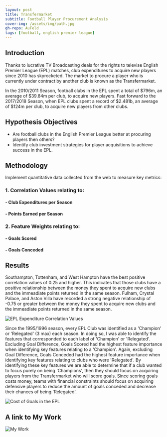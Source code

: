 ```yaml
---
layout: post
title: Transfermarket
subtitle: Football Player Procurement Analysis 
cover-img: /assets/img/path.jpg
gh-repo: AuFeld
tags: [football, english premier league]
---
```

## Introduction

Thanks to lucrative TV Broadcasting deals for the rights to televise English Premier League (EPL) matches, club expenditures 
to acquire new players since 2010 has skyrocketed. The market to procure a player who is currently under contract by another
club is known as the Transfermarket.

In the 2010/2011 Season, football clubs in the EPL spent a total of $796m, an average of $39.84m per club, to acquire new
players. Fast forward to the 2017/2018 Season, when EPL clubs spent a record of $2.481b, an average of $124m per club, to
acquire new players from other clubs.

## Hypothesis Objectives

- Are football clubs in the English Premier League better at procuring players then others? 
- Identify club investment strategies for player acquisitions to achieve success in the EPL.

## Methodology

Implement quantitative data collected from the web to measure key metrics:

### 1. Correlation Values relating to:
#### - Club Expenditures per Season
#### - Points Earned per Season
### 2. Feature Weights relating to:
#### - Goals Scored
#### - Goals Conceded

## Results

Southampton, Tottenham, and West Hampton have the best positive correlation values of 0.25 and higher. This indicates that those clubs have a positive relationship between the money they spent to acquire new clubs and the immeadiate points returned in the same season. Fulham, Crystal Palace, and Aston Villa have recorded a strong negative relationship of -0.75 or greater between the money they spent to acquire new clubs and the immeadiate points returned in the same season. 

![EPL Expenditure Correlation Values](https://miro.medium.com/max/950/1*SxdtbtJL6qd54DWd94xgIw.png)

Since the 1995/1996 season, every EPL Club was identified as a 'Champion' or 'Relegated' (3 max) each season. In doing so, I was able to identify the features that corresponded to each label of 'Champion' or 'Relegated'. Excluding Goal Difference, Goals Scored had the highest feature importance when identifying key features relating to a 'Champion'. Again, excluding Goal Difference, Goals Conceded had the highest feature importance when identifying key features relating to clubs who were 'Relegated'. By identifying these key features we are able to determine that if a club wanted to focus purely on being 'Champions', then they should focus on acquiring players from the Transfermarket who will score goals. Since scoring goals costs money, teams with financial constraints should focus on acquiring defensive players to reduce the amount of goals conceded and decrease their chances of being 'Relegated'.

![Cost of Goals in the EPL](https://miro.medium.com/max/1400/1*S660ehGKfSyTzGjdQBy3xA.png)

## A link to My Work

![My Work](https://github.com/AuFeld/Transfermarket)
 
